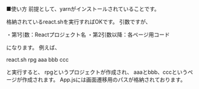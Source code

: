 ■使い方
前提として、yarnがインストールされていることです。

格納されているreact.shを実行すればOKです。
引数ですが、
  
  ・第1引数：Reactプロジェクト名
  ・第2引数以降：各ページ用コード

になります。
例えば、

react.sh rpg aaa bbb ccc

と実行すると、
rpgというプロジェクトが作成され、
aaaとbbb、cccというページが作成されます。
App.jsには画面遷移用のパスが格納されております。

